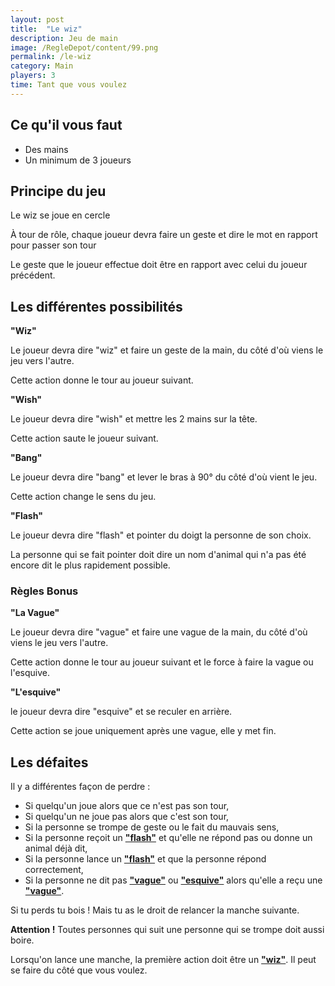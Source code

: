 ```yaml
---
layout: post
title:  "Le wiz"
description: Jeu de main
image: /RegleDepot/content/99.png
permalink: /le-wiz
category: Main
players: 3
time: Tant que vous voulez
---
```

<h2>Ce qu'il vous faut</h2>

<ul>
  <li><i class="fa-solid fa-beer-mug-empty mr-3"></i>Des mains</li>
  <li><i class="fa-solid fa-beer-mug-empty mr-3"></i>Un minimum de 3 joueurs</li>
</ul>

<h2>Principe du jeu</h2>

<p>Le wiz se joue en cercle</p>

<p>À tour de rôle, chaque joueur devra faire un geste et dire le mot en rapport pour passer son tour</p>

<p>Le geste que le joueur effectue doit être en rapport avec celui du joueur précédent.</p>

<h2>Les différentes possibilités</h2>

<p id="wiz"><strong>"Wiz"</strong></p>

<p>Le joueur devra dire "wiz" et faire un geste de la main, du côté d'où viens le jeu vers l'autre.</p>

<p>Cette action donne le tour au joueur suivant.</p>

<p><strong>"Wish"</strong></p>

<p>Le joueur devra dire "wish" et mettre les 2 mains sur la tête.</p>

<p>Cette action saute le joueur suivant.</p>

<p><strong>"Bang"</strong></p>

<p>Le joueur devra dire "bang" et lever le bras à 90° du côté d'où vient le jeu.</p>

<p>Cette action change le sens du jeu.</p>

<p id="flash"><strong>"Flash"</strong></p>

<p>Le joueur devra dire "flash" et pointer du doigt la personne de son choix.</p>

<p>La personne qui se fait pointer doit dire un nom d'animal qui n'a pas été encore dit le plus rapidement possible.</p>

<h3>Règles Bonus</h3>

<p id="vague"><strong>"La Vague"</strong></p>

<p>Le joueur devra dire "vague" et faire une vague de la main, du côté d'où viens le jeu vers l'autre.</p>

<p>Cette action donne le tour au joueur suivant et le force à faire la vague ou l'esquive.</p>

<p id="esquive"><strong>"L'esquive"</strong></p>

<p>le joueur devra dire "esquive" et se reculer en arrière.</p>

<p>Cette action se joue uniquement après une vague, elle y met fin.</p>

<h2>Les défaites</h2>

<p>Il y a différentes façon de perdre :</p>

<ul>
  <li><i class="fa-solid fa-beer-mug-empty mr-3"></i>Si quelqu'un joue alors que ce n'est pas son tour,</li>
  <li><i class="fa-solid fa-beer-mug-empty mr-3"></i>Si quelqu'un ne joue pas alors que c'est son tour,</li>
  <li><i class="fa-solid fa-beer-mug-empty mr-3"></i>Si la personne se trompe de geste ou le fait du mauvais sens,</li>
  <li><i class="fa-solid fa-beer-mug-empty mr-3"></i>Si la personne reçoit un <a href="#flash"><strong>"flash"</strong></a> et qu'elle ne répond pas ou donne un animal déjà dit,</li>
  <li><i class="fa-solid fa-beer-mug-empty mr-3"></i>Si la personne lance un <a href="#flash"><strong>"flash"</strong></a> et que la personne répond correctement,</li>
  <li><i class="fa-solid fa-beer-mug-empty mr-3"></i>Si la personne ne dit pas <a href="#vague"><strong>"vague"</strong></a> ou <a href="#esquive"><strong>"esquive"</strong></a> alors qu'elle a reçu une <a href="#vague"><strong>"vague"</strong></a>.</li>
</ul>

<p>Si tu perds tu bois ! Mais tu as le droit de relancer la manche suivante.</p>

<p><strong>Attention !</strong> Toutes personnes qui suit une personne qui se trompe doit aussi boire.</p>

<p>Lorsqu'on lance une manche, la première action doit être un <a href="#wiz"><strong>"wiz"</strong></a>. Il peut se faire du côté que vous voulez.</p>